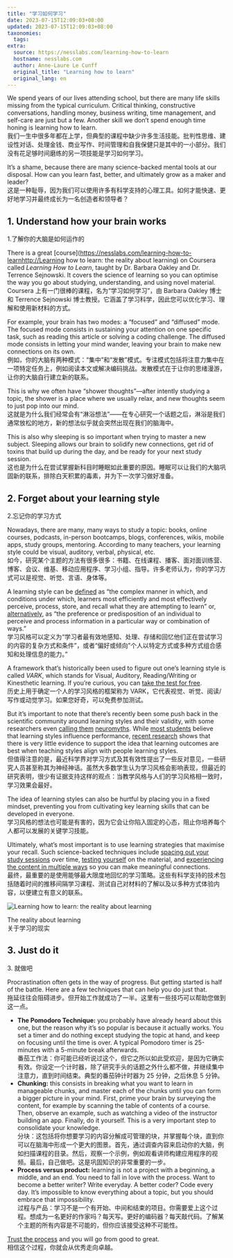 ```yaml
---
title: "学习如何学习"
date: 2023-07-15T12:09:03+08:00
updated: 2023-07-15T12:09:03+08:00
taxonomies:
  tags: 
extra:
  source: https://nesslabs.com/learning-how-to-learn
  hostname: nesslabs.com
  author: Anne-Laure Le Cunff
  original_title: "Learning how to learn"
  original_lang: en
---
```

We spend years of our lives attending school, but there are many life skills missing from the typical curriculum. Critical thinking, constructive conversations, handling money, business writing, time management, and self-care are just but a few. Another skill we don’t spend enough time honing is learning how to learn.  
我们一生中很多年都在上学，但典型的课程中缺少许多生活技能。批判性思维、建设性对话、处理金钱、商业写作、时间管理和自我保健只是其中的一小部分。我们没有花足够时间磨练的另一项技能是学习如何学习。

It’s a shame, because there are many science-backed mental tools at our disposal. How can you learn fast, better, and ultimately grow as a maker and leader?  
这是一种耻辱，因为我们可以使用许多有科学支持的心理工具。如何才能快速、更好地学习并最终成长为一名创造者和领导者？

## 1\. Understand how your brain works  
1.了解你的大脑是如何运作的

There is a great [course](https://nesslabs.com/learning-how-to-learnhttp://Learning how to learn: the reality about learning) on Coursera called *Learning How to Learn*, taught by Dr. Barbara Oakley and Dr. Terrence Sejnowski. It covers the science of learning so you can optimise the way you go about studying, understanding, and using novel material.  
Coursera 上有一门很棒的课程，名为“学习如何学习”，由 Barbara Oakley 博士和 Terrence Sejnowski 博士教授。它涵盖了学习科学，因此您可以优化学习、理解和使用新材料的方式。  

For example, your brain has two modes: a “focused” and “diffused” mode. The focused mode consists in sustaining your attention on one specific task, such as reading this article or solving a coding challenge. The diffused mode consists in letting your mind wander, leaving your brain to make new connections on its own.  
例如，你的大脑有两种模式：“集中”和“发散”模式。专注模式包括将注意力集中在一项特定任务上，例如阅读本文或解决编码挑战。发散模式在于让你的思绪漫游，让你的大脑自行建立新的联系。  

This is why we often have “shower thoughts”⁠—after intently studying a topic, the shower is a place where we usually relax, and new thoughts seem to just pop into our mind.  
这就是为什么我们经常会有“淋浴想法”⁠——在专心研究一个话题之后，淋浴是我们通常放松的地方，新的想法似乎就会突然出现在我们的脑海中。  

This is also why sleeping is so important when trying to master a new subject. Sleeping allows our brain to solidify new connections, get rid of toxins that build up during the day, and be ready for your next study session.  
这也是为什么在尝试掌握新科目时睡眠如此重要的原因。睡眠可以让我们的大脑巩固新的联系，排除白天积累的毒素，并为下一次学习做好准备。

## 2\. Forget about your learning style  
2.忘记你的学习方式

Nowadays, there are many, many ways to study a topic: books, online courses, podcasts, in-person bootcamps, blogs, conferences, wikis, mobile apps, study groups, mentoring. According to many teachers, your learning style could be visual, auditory, verbal, physical, etc.  
如今，研究某个主题的方法有很多很多：书籍、在线课程、播客、面对面训练营、博客、会议、维基、移动应用程序、学习小组、指导。许多老师认为，你的学习方式可以是视觉、听觉、言语、身体等。  

A learning style can be [defined](https://onlinelibrary.wiley.com/doi/abs/10.1002/ace.36719956705) as “the complex manner in which, and conditions under which, learners most efficiently and most effectively perceive, process, store, and recall what they are attempting to learn” or, [alternatively](https://pubs.acs.org/doi/abs/10.1021/ed076p1629.1), as “the preference or predisposition of an individual to perceive and process information in a particular way or combination of ways.”  
学习风格可以定义为“学习者最有效地感知、处理、存储和回忆他们正在尝试学习的内容的复杂方式和条件”，或者“偏好或倾向”个人以特定方式或多种方式组合感知和处理信息的能力。”  

A framework that’s historically been used to figure out one’s learning style is called *VARK*, which stands for Visual, Auditory, Reading/Writing or Kinesthetic learning. If you’re curious, you can [take the test for free](http://vark-learn.com/the-vark-questionnaire/).  
历史上用于确定一个人的学习风格的框架称为 VARK，它代表视觉、听觉、阅读/写作或动觉学习。如果您好奇，可以免费参加测试。  

But it’s important to note that there’s recently been some push back in the scientific community around learning styles and their validity, with some researchers even [calling them](https://blogs.scientificamerican.com/beautiful-minds/enough-with-the-learning-styles-already/) [neuromyths](https://nesslabs.com/neuromyths). While [most students](https://onlinelibrary.wiley.com/doi/epdf/10.1111/bjop.12214) believe that learning styles influence performance, [recent research](https://www.ncbi.nlm.nih.gov/pubmed/29533532) shows that there is very little evidence to support the idea that learning outcomes are best when teaching styles align with people learning styles.  
但值得注意的是，最近科学界对学习方式及其有效性提出了一些反对意见，一些研究人员甚至称其为神经神话。虽然大多数学生认为学习风格会影响表现，但最近的研究表明，很少有证据支持这样的观点：当教学风格与人们的学习风格相一致时，学习效果会最好。  

The idea of learning styles can also be hurtful by placing you in a fixed mindset, preventing you from cultivating key learning skills that can be developed in everyone.  
学习风格的想法也可能是有害的，因为它会让你陷入固定的心态，阻止你培养每个人都可以发展的关键学习技能。  

Ultimately, what’s most important is to use learning strategies that maximise your recall. Such science-backed techniques include [spacing out your study sessions](https://www.tandfonline.com/doi/abs/10.1080/00140137808931764) over time, [testing yourself](http://psych.wustl.edu/memory/Roddy%20article%20PDF's/Roediger%20&%20Karpicke%20(2006)_PsychSci.pdf) on the material, and [experiencing the content in multiple ways](http://journals.sagepub.com.nuncio.cofc.edu/doi/10.2466/pms.1994.78.1.320) so you can make meaningful connections.  
最终，最重要的是使用能够最大限度地回忆的学习策略。这些有科学支持的技术包括随着时间的推移间隔学习课程、测试自己对材料的了解以及以多种方式体验内容，以便建立有意义的联系。

![Learning how to learn: the reality about learning](https://nesslabs.com/wp-content/uploads/2019/07/learning.jpg)

The reality about learning  
关于学习的现实

## 3\. Just do it  
3\. 就做吧

Procrastination often gets in the way of progress. But getting started is half of the battle. Here are a few techniques that can help you do just that.  
拖延往往会阻碍进步。但开始工作就成功了一半。这里有一些技巧可以帮助您做到这一点。  

-   **The Pomodoro Technique:** you probably have already heard about this one, but the reason why it’s so popular is because it actually works. You set a timer and do nothing except studying the topic at hand, and keep on focusing until the time is over. A typical Pomodoro timer is 25-minutes with a 5-minute break afterwards.  
    番茄工作法：你可能已经听说过这个，但它之所以如此受欢迎，是因为它确实有效。你设定一个计时器，除了研究手头的话题之外什么都不做，并继续集中注意力，直到时间结束。典型的番茄钟计时器为 25 分钟，之后休息 5 分钟。
-   **Chunking:** this consists in breaking what you want to learn in manageable chunks, and master each of the chunks until you can form a bigger picture in your mind. First, prime your brain by surveying the content, for example by scanning the table of contents of a course. Then, observe an example, such as watching a video of the instructor building an app. Finally, do it yourself. This is a very important step to consolidate your knowledge.  
    分块：这包括将你想要学习的内容分解成可管理的块，并掌握每个块，直到你可以在脑海中形成一个更大的图景。首先，通过调查内容来启动你的大脑，例如扫描课程的目录。然后，观察一个示例，例如观看讲师构建应用程序的视频。最后，自己做吧。这是巩固知识的非常重要的一步。
-   **Process versus product:** learning is not a project with a beginning, a middle, and an end. You need to fall in love with the process. Want to become a better writer? Write everyday. A better coder? Code every day. It’s impossible to know everything about a topic, but you should embrace that impossibility.  
    过程与产品：学习不是一个有开始、中间和结束的项目。你需要爱上这个过程。想成为一名更好的作家吗？每天写。更好的编码器？每天敲代码。了解某个主题的所有内容是不可能的，但你应该接受这种不可能性。

[Trust the process](https://nesslabs.com/mental-gym) and you will go from good to great.  
相信这个过程，你就会从优秀走向卓越。

